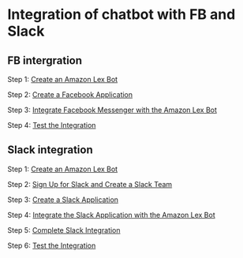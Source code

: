 # Integration of chatbot with FB and Slack


## FB intergration

Step 1: [Create an Amazon Lex Bot](https://docs.aws.amazon.com/lex/latest/dg/fb-bot-association.html#fb-bot-assoc-create-bot)

Step 2: [Create a Facebook Application](https://docs.aws.amazon.com/lex/latest/dg/fb-bot-association.html#fb-bot-assoc-create-fb-app)

Step 3: [Integrate Facebook Messenger with the Amazon Lex Bot](https://docs.aws.amazon.com/lex/latest/dg/fb-bot-association.html#fb-bot-assoc-create-assoc)

Step 4: [Test the Integration](https://docs.aws.amazon.com/lex/latest/dg/fb-bot-association.html#fb-bot-test)

## Slack integration

Step 1: [Create an Amazon Lex Bot](https://docs.aws.amazon.com/lex/latest/dg/slack-bot-assoc-create-bot.html)

Step 2: [Sign Up for Slack and Create a Slack Team](https://docs.aws.amazon.com/lex/latest/dg/slack-bot-assoc-create-team.html)

Step 3: [Create a Slack Application](https://docs.aws.amazon.com/lex/latest/dg/slack-bot-assoc-create-app.html)

Step 4: [Integrate the Slack Application with the Amazon Lex Bot](https://docs.aws.amazon.com/lex/latest/dg/slack-bot-assoc-create-assoc.html)

Step 5: [Complete Slack Integration](https://docs.aws.amazon.com/lex/latest/dg/slack-bot-back-in-slack-console.html)

Step 6: [Test the Integration](https://docs.aws.amazon.com/lex/latest/dg/slack-bot-test.html)


